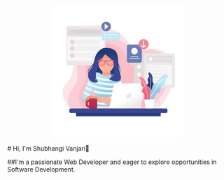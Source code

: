 <p align="center">
  <img src=https://github.com/shubhangi9238/shubhangi9238/blob/main/girl.jpg?raw=true" alt="banner" width="60%" />
</p>
# Hi, I'm Shubhangi Vanjari👋

<!--
**shubhangi9238/shubhangi9238** is a ✨ _special_ ✨ repository because its `README.md` (this file) appears on your GitHub profile.

Here are some ideas to get you started:

- 🔭 I’m currently working on ...
- 🌱 I’m currently learning ...
- 👯 I’m looking to collaborate on ...
- 🤔 I’m looking for help with ...
- 💬 Ask me about ...
- 📫 How to reach me: ...
- 😄 Pronouns: ...
- ⚡ Fun fact: ...
-->
##I'm a passionate Web Developer and eager to explore opportunities in Software Development.
